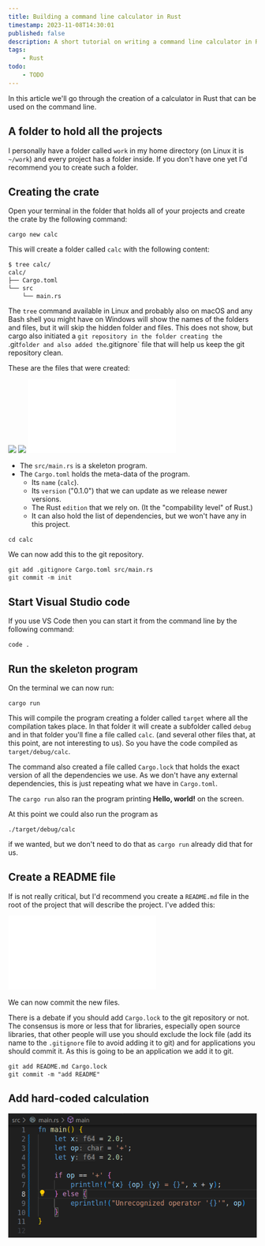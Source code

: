 ```yaml
---
title: Building a command line calculator in Rust
timestamp: 2023-11-08T14:30:01
published: false
description: A short tutorial on writing a command line calculator in Rust.
tags:
    - Rust
todo:
    - TODO
---
```


In this article we'll go through the creation of a calculator in Rust that can be used on the command line.

## A folder to hold all the projects

I personally have a folder called `work` in my home directory (on Linux it is `~/work`) and every project has a folder inside.
If you don't have one yet I'd recommend you to create such a folder.


## Creating the crate

Open your terminal in the folder that holds all of your projects and create the crate by the following command:


```
cargo new calc
```

This will create a folder called `calc` with the following content:

```
$ tree calc/
calc/
├── Cargo.toml
└── src
    └── main.rs
```

The `tree` command available in Linux and probably also on macOS and any Bash shell you might have on Windows will show the names of the folders
and files, but it will skip the hidden folder and files. This does not show, but cargo also initiated a `git repository in the folder creating the
`.git` folder and also added the `.gitignore` file that will help us keep the git repository clean.

These are the files that were created:

![](examples/calc1/.gitignore)
![](examples/calc1/Cargo.toml)
![](examples/calc1/src/main.rs)

* The `src/main.rs` is a skeleton program.
* The `Cargo.toml` holds the meta-data of the program.
    * Its `name` (`calc`).
    * Its `version` ("0.1.0") that we can update as we release newer versions.
    * The Rust `edition` that we rely on. (It the "compability level" of Rust.)
    * It can also hold the list of dependencies, but we won't have any in this project.

```
cd calc
```

We can now add this to the git repository.

```
git add .gitignore Cargo.toml src/main.rs
git commit -m init
```

## Start Visual Studio code

If you use VS Code then you can start it from the command line by the following command:

```
code .
```

## Run the skeleton program

On the terminal we can now run:

```
cargo run
```

This will compile the program creating a folder called `target` where all the compilation takes place. In that folder it will create a subfolder called `debug` and in that folder
you'll fine a file called `calc`. (and several other files that, at this point, are not interesting to us). So you have the code compiled as `target/debug/calc`.

The command also created a file called `Cargo.lock` that holds the exact version of all the dependencies we use. As we don't have any external dependencies,
this is just repeating what we have in `Cargo.toml`.

The `cargo run` also ran the program printing **Hello, world!** on the screen.

At this point we could also run the program as

```
./target/debug/calc
```

if we wanted, but we don't need to do that as `cargo run` already did that for us.


## Create a README file

If is not really critical, but I'd recommend you create a `README.md` file in the root of the project that will describe the project.
I've added this:

![](examples/calc1/README.md)

We can now commit the new files.

There is a debate if you should add `Cargo.lock` to the git repository or not. The consensus is more or less that for libraries, especially open source libraries,
that other people will use you should exclude the lock file (add its name to the `.gitignore` file to avoid adding it to git) and for applications you should commit
it. As this is going to be an application we add it to git.

```
git add README.md Cargo.lock
git commit -m "add README"
```

## Add hard-coded calculation


![](/images/hard-coded-calc.png)

